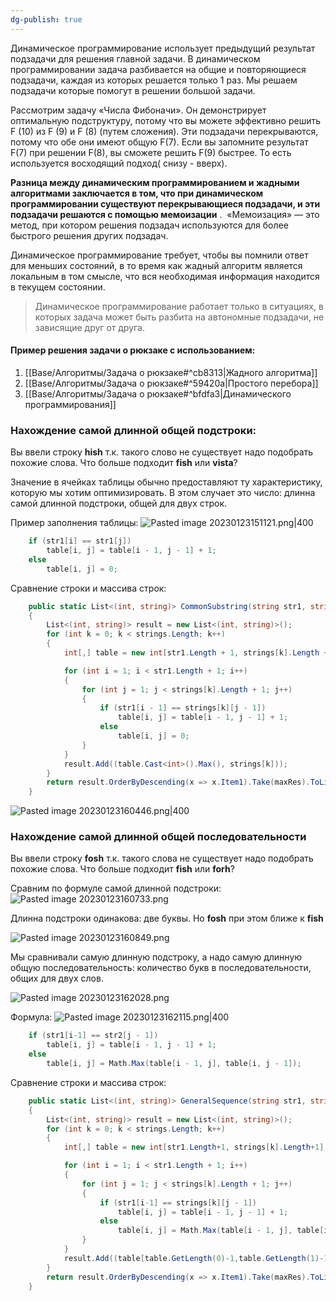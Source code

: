 ```yaml
---
dg-publish: true
---
```


Динамическое программирование использует предыдущий результат подзадачи для решения главной задачи.
В динамическом программировании задача разбивается на общие и повторяющиеся подзадачи, каждая из которых решается только 1 раз.
Мы решаем подзадачи которые помогут в решении большой задачи.

Рассмотрим задачу «Числа Фибоначи». Он демонстрирует оптимальную подструктуру, потому что вы можете эффективно решить F (10) из F (9) и F (8) (путем сложения). Эти подзадачи перекрываются, потому что обе они имеют общую F(7). Если вы запомните результат F(7) при решении F(8), вы сможете решить F(9) быстрее.
То есть используется восходящий подход( снизу - вверх).

**Разница между динамическим программированием и жадными алгоритмами заключается в том, что при динамическом программировании существуют перекрывающиеся подзадачи, и эти подзадачи решаются с помощью мемоизации** . 
«Мемоизация» — это метод, при котором решения подзадач используются для более быстрого решения других подзадач.

Динамическое программирование требует, чтобы вы помнили ответ для меньших состояний, в то время как жадный алгоритм является локальным в том смысле, что вся необходимая информация находится в текущем состоянии.

>Динамическое программирование работает только в ситуациях, в которых задача может быть разбита на автономные подзадачи, не зависящие друг от друга.



#### Пример решения задачи о рюкзаке с использованием:
1. [[Base/Алгоритмы/Задача о рюкзаке#^cb8313\|Жадного алгоритма]]
2. [[Base/Алгоритмы/Задача о рюкзаке#^59420a\|Простого перебора]]
3. [[Base/Алгоритмы/Задача о рюкзаке#^bfdfa3\|Динамического программирования]]


### Нахождение самой длинной общей подстроки:

Вы ввели строку **hish** т.к. такого слово не существует надо подобрать похожие слова. Что больше подходит **fish** или **vista**?

Значение в ячейках таблицы обычно предоставляют ту характеристику, которую мы хотим оптимизировать. В этом случает это число: длинна самой длинной подстроки, общей для двух строк.

Пример заполнения таблицы:
![Pasted image 20230123151121.png|400](/img/user/Files/Image/Pasted%20image%2020230123151121.png)

```csharp
	if (str1[i] == str1[j])
		table[i, j] = table[i - 1, j - 1] + 1;
	else
		table[i, j] = 0;
```

Сравнение строки и массива строк:

```csharp
	public static List<(int, string)> СommonSubstring(string str1, string[] strings, int maxRes)
	{
		List<(int, string)> result = new List<(int, string)>();
		for (int k = 0; k < strings.Length; k++)
		{
			int[,] table = new int[str1.Length + 1, strings[k].Length + 1];

			for (int i = 1; i < str1.Length + 1; i++)
			{
				for (int j = 1; j < strings[k].Length + 1; j++)
				{
					if (str1[i - 1] == strings[k][j - 1])
						table[i, j] = table[i - 1, j - 1] + 1;
					else
						table[i, j] = 0;
				}
			}
			result.Add((table.Cast<int>().Max(), strings[k]));
		}
		return result.OrderByDescending(x => x.Item1).Take(maxRes).ToList<(int, string)>();
	}
```


![Pasted image 20230123160446.png|400](/img/user/Files/Image/Pasted%20image%2020230123160446.png)


### Нахождение самой длинной общей последовательности

Вы ввели строку **fosh** т.к. такого слова не существует надо подобрать похожие слова. Что больше подходит **fish** или **forh**?

Сравним по формуле самой длинной подстроки:
![Pasted image 20230123160733.png](/img/user/Files/Image/Pasted%20image%2020230123160733.png)

Длинна подстроки одинакова: две буквы. Но **fosh** при этом ближе к **fish**

![Pasted image 20230123160849.png](/img/user/Files/Image/Pasted%20image%2020230123160849.png)

Мы сравнивали самую длинную подстроку, а надо самую длинную общую последовательность: количество букв в последовательности, общих для двух слов.

![Pasted image 20230123162028.png](/img/user/Files/Image/Pasted%20image%2020230123162028.png)

Формула:
![Pasted image 20230123162115.png|400](/img/user/Files/Image/Pasted%20image%2020230123162115.png)


```csharp
	if (str1[i-1] == str2[j - 1])
		table[i, j] = table[i - 1, j - 1] + 1;
	else
		table[i, j] = Math.Max(table[i - 1, j], table[i, j - 1]);
```

Сравнение строки и массива строк:

```csharp
	public static List<(int, string)> GeneralSequence(string str1, string[] strings, int maxRes)
	{
		List<(int, string)> result = new List<(int, string)>();
		for (int k = 0; k < strings.Length; k++)
		{
			int[,] table = new int[str1.Length+1, strings[k].Length+1];

			for (int i = 1; i < str1.Length + 1; i++)
			{
				for (int j = 1; j < strings[k].Length + 1; j++)
				{
					if (str1[i-1] == strings[k][j - 1])
						table[i, j] = table[i - 1, j - 1] + 1;
					else
						table[i, j] = Math.Max(table[i - 1, j], table[i, j - 1]);
				}
			}
			result.Add((table[table.GetLength(0)-1,table.GetLength(1)-1], strings[k]));
		}
		return result.OrderByDescending(x => x.Item1).Take(maxRes).ToList<(int, string)>();
	}
```